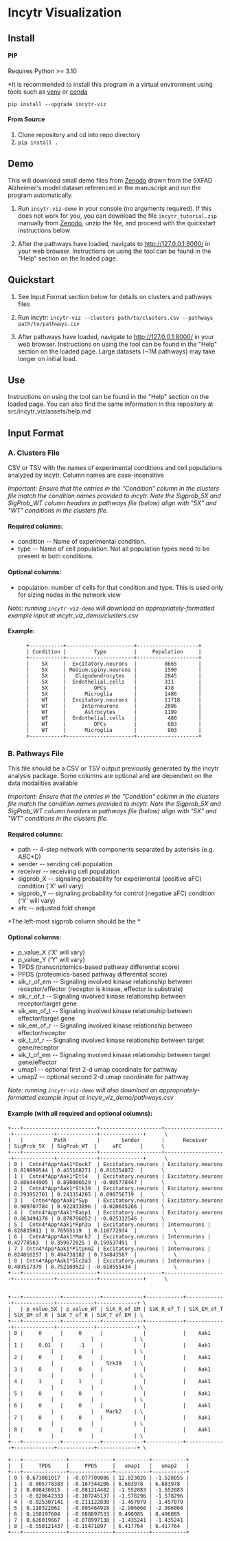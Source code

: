 # Incytr Visualization

## Install

#### PIP
Requires Python >= 3.10

*It is recommended to install this program in a virtual environment using tools such as [venv](https://docs.python.org/3/library/venv.html) or [conda](https://docs.conda.io/projects/conda/en/latest/user-guide/tasks/manage-environments.html)


```pip install --upgrade incytr-viz```


#### From Source

1) Clone repository and cd into repo directory
2) ```pip install .```


## Demo

This will download small demo files from [Zenodo](https://zenodo.org/records/14775408) drawn from the 5XFAD Alzheimer's model dataset referenced in the manuscript and run the program automatically.

1) Run ```incytr-viz-demo``` in your console (no arguments required). If this does not work for you, you can download the file ```incytr_tutorial.zip``` manually from [Zenodo](https://zenodo.org/records/14775408), unzip the file, and proceed with the quickstart instructions below

2) After the pathways have loaded, navigate to http://127.0.0.1:8000/ in your web browser. Instructions on using the tool can be found in the "Help" section on the loaded page.


## Quickstart

1) See Input Format section below for details on clusters and pathways files

2) Run incytr: ```incytr-viz --clusters path/to/clusters.csv --pathways path/to/pathways.csv```

3) After pathways have loaded, navigate to http://127.0.0.1:8000/ in your web browser. Instructions on using the tool can be found in the "Help" section on the loaded page. Large datasets (~1M pathways) may take longer on initial load.


## Use

Instructions on using the tool can be found in the "Help" section on the loaded page. You can also find the same information in this repository at src/incytr_viz/assets/help.md


## Input Format

### A. Clusters File

CSV or TSV with the names of experimental conditions and cell populations analyzed by incytr. Column names are case-insensitive

*Important: Ensure that the entries in the "Condition" column in the clusters file match the condition names provided to incytr. Note the Sigprob_5X and SigProb_WT column headers in pathways file (below) align with "5X" and "WT" conditions in the clusters file.*

#### Required columns:

- condition -- Name of experimental condition.
- type -- Name of cell population. Not all population types need to be present in both conditions.

#### Optional columns:
- population: number of cells for that condition and type. This is used only for sizing nodes in the network view

*Note: running ```incytr-viz-demo``` will download an appropriately-formatted example input at incytr_viz_demo/clusters.csv*

#### Example:

```
      +-----------+----------------------+--------------------+
      | Condition |         Type         |     Population     |
      +-----------+----------------------+--------------------+
      |    5X     |  Excitatory.neurons  |         8665       |
      |    5X     | Medium.spiny.neurons |         1590       |
      |    5X     |   Oligodendrocytes   |         2845       |
      |    5X     |  Endothelial.cells   |         311        |
      |    5X     |         OPCs         |         478        |
      |    5X     |      Microglia       |         1486       |
      |    WT     |  Excitatory.neurons  |         11718      |
      |    WT     |     Interneurons     |         2086       |
      |    WT     |      Astrocytes      |         1199       |
      |    WT     |  Endothelial.cells   |          480       |
      |    WT     |         OPCs         |          683       |
      |    WT     |      Microglia       |          803       |
      +-----------+----------------------+--------------------+

```

### B. Pathways File

This file should be a CSV or TSV output previously generated by the incytr analysis package. Some columns are optional and are dependent on the data modalities available

*Important: Ensure that the entries in the "Condition" column in the clusters file match the condition names provided to incytr. Note the Sigprob_5X and SigProb_WT column headers in pathways file (below) align with "5X" and "WT" conditions in the clusters file.*

#### Required columns:
- path -- 4-step network with components separated by asterisks (e.g. A*B*C*D)
- sender -- sending cell population
- receiver -- receiving cell population
- sigprob_X -- signaling probability for experimental (positive aFC) condition ('X' will vary)
- sigprob_Y -- signaling probability for control (negative aFC) condition ('Y' will vary)
- afc -- adjusted fold change

*The left-most sigprob column should be the *

#### Optional columns:
- p_value_X  ('X' will vary)
- p_value_Y  ('Y' will vary)
- TPDS (transcriptomics-based pathway differential score)
- PPDS (proteomics-based pathway differential score)
- sik_r_of_em -- Signaling involved kinase relationship between receptor/effector (receptor is kinase, effector is substrate)
- sik_r_of_t -- Signaling involved kinase relationship between receptor/target gene
- sik_em_of_t -- Signaling involved kinase relationship between effector/target gene
- sik_em_of_r -- Signaling involved kinase relationship between effector/receptor
- sik_t_of_r -- Signaling involved kinase relationship between target gene/receptor
- sik_t_of_em -- Signaling involved kinase relationship between target gene/effector
- umap1 -- optional first 2-d umap coordinate for pathway
- umap2 -- optional second 2-d umap coordinate for pathway

*Note: running ```incytr-viz-demo``` will also download an appropriately-formatted example input at incytr_viz_demo/pathways.csv*

#### Example (with all required and optional columns):

```
+---+------------------------+--------------------+--------------------+-------------+-------------+--------------+      \
|   |          Path          |       Sender       |      Receiver      | SigProb_5X  | SigProb_WT  |     aFC      |      \
+---+------------------------+--------------------+--------------------+-------------+-------------+--------------+      \
| 0 |  Cntn4*App*Aak1*Dock7  | Excitatory.neurons | Excitatory.neurons | 0.819899544 | 0.465168271 | 0.816354872  |      \
| 1 |  Cntn4*App*Aak1*Etl4   | Excitatory.neurons | Excitatory.neurons | 0.886444905 | 0.890006529 | -0.005778447 |      \
| 2 |  Cntn4*App*Aak1*Stk39  | Excitatory.neurons | Excitatory.neurons | 0.293952701 | 0.243354205 | 0.098756719  |      \
| 3 |   Cntn4*App*Aak1*Syp   | Excitatory.neurons | Excitatory.neurons | 0.909707784 | 0.922833896 | -0.020645266 |      \
| 4 |  Cntn4*App*Aak1*Basp1  | Excitatory.neurons | Excitatory.neurons | 0.863494378 | 0.878796052 | -0.025312546 |      \
| 5 |  Cntn4*App*Aak1*Rph3a  | Excitatory.neurons | Interneurons | 0.826835011 | 0.76565119  | 0.110772934  |            \
| 6 |  Cntn4*App*Aak1*Mark2  | Excitatory.neurons | Interneurons | 0.42778563  | 0.359672825 | 0.159537491  |            \
| 7 | Cntn4*App*Aak1*Pitpnm2 | Excitatory.neurons | Interneurons | 0.824016257 | 0.494738382 | 0.734843587  |            \
| 8 | Cntn4*App*Aak1*Slc2a3  | Excitatory.neurons | Interneurons | 0.489517379 | 0.752109522 | -0.618555434 |            \
+---+------------------------+--------------------+--------------------+-------------+-------------+--------------+      \


+---+------------+------------+-------------+------------+-------------+-------------+------------+-------------+ \
|   | p_value_5X | p_value_WT | SiK_R_of_EM | SiK_R_of_T | SiK_EM_of_T | SiK_EM_of_R | SiK_T_of_R | SiK_T_of_EM | \
+---+------------+------------+-------------+------------+-------------+-------------+------------+-------------+ \
| 0 |     0      |     0      |             |            |    Aak1     |             |            |             | \
| 1 |     0.01   |     .1     |             |            |    Aak1     |             |            |             | \
| 2 |     0      |     0      |             |            |    Aak1     |             |            |    Stk39    | \
| 3 |     0      |     0      |             |            |    Aak1     |             |            |             | \
| 4 |     1      |     1      |             |            |    Aak1     |             |            |             | \
| 5 |     0      |     0      |             |            |    Aak1     |             |            |             | \
| 6 |     0      |     0      |             |            |    Aak1     |             |            |    Mark2    | \
| 7 |     0      |     0      |             |            |    Aak1     |             |            |             | \
| 8 |     0      |     0      |             |            |    Aak1     |             |            |             | \
+---+------------+------------+-------------+------------+-------------+-------------+------------+-------------+ \

+---+--------------+--------------+-----------+-----------+
|   |     TPDS     |     PPDS     |   umap1   |   umap2   |
+---+--------------+--------------+-----------+-----------+
| 0 | 0.673081017  | -0.077709086 | 12.823026 | -1.528055 |
| 1 | -0.005778383 | -0.167344206 | 6.683978  | 6.683978  |
| 2 | 0.098436913  | -0.081214482 | -1.552083 | -1.552083 |
| 3 | -0.020642333 | -0.107245137 | -1.578296 | -1.578296 |
| 4 | -0.025307141 | -0.211122838 | -1.457079 | -1.457079 |
| 5 | 0.110322062  | -0.095464928 | -2.996066 | -2.996066 |
| 6 | 0.158197604  | -0.088897533 | 0.496085  | 0.496085  |
| 7 | 0.626019667  | -0.078997138 | -1.435241 | -1.435241 |
| 8 | -0.550121437 | -0.15471897  | 6.417764  | 6.417764  |
+---+--------------+--------------+-----------+-----------+
```




